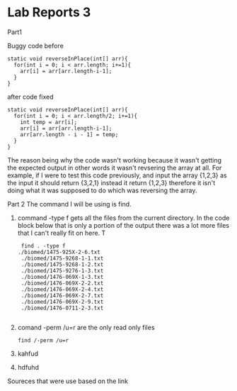 Lab Reports 3
===========
Part1

Buggy code before

~~~
static void reverseInPlace(int[] arr){
  for(int i = 0; i < arr.length; i+=1){
    arr[i] = arr[arr.length-i-1];
  }
}
~~~

after code fixed
~~~
static void reverseInPlace(int[] arr){
  for(int i = 0; i < arr.length/2; i+=1){
    int temp = arr[i];
    arr[i] = arr[arr.length-i-1];
    arr[arr.length - i - 1] = temp;
  }
}
~~~

The reason being why the code wasn't working because it wasn't getting the expected output in other words it wasn't revsering the array at all. For example, if I were to test this code previously, and input the array {1,2,3} as the input it should return {3,2,1} instead it return {1,2,3} therefore it isn't doing what it was supposed to do which was reversing the array.

Part 2
The command I will be using is find.

1. command -type f gets all the files from the current directory. In the code block below that is only a portion of the output there was a lot more files that I can't really fit on here.
   T
   ~~~
    find . -type f
   ./biomed/1475-925X-2-6.txt
    ./biomed/1475-9268-1-1.txt
    ./biomed/1475-9268-1-2.txt
    ./biomed/1475-9276-1-3.txt
    ./biomed/1476-069X-1-3.txt
    ./biomed/1476-069X-2-2.txt
    ./biomed/1476-069X-2-4.txt
    ./biomed/1476-069X-2-7.txt
    ./biomed/1476-069X-2-9.txt
    ./biomed/1476-0711-2-3.txt

   
   ~~~
   
3. comand -perm /u=r are the only read only files
   ~~~
   find /-perm /u=r
   ~~~
5. kahfud
6. hdfuhd

Soureces that were use based on the link
